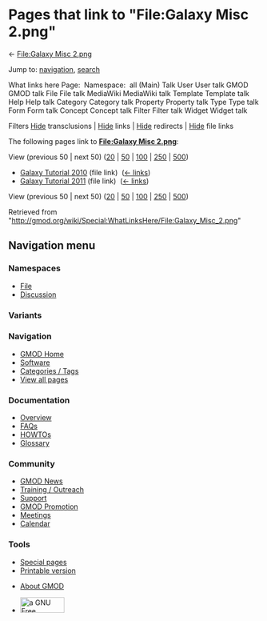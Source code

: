 <div id="mw-page-base" class="noprint">

</div>

<div id="mw-head-base" class="noprint">

</div>

<div id="content" class="mw-body" role="main">

<span id="top"></span>

<div id="mw-js-message" style="display:none;">

</div>



# <span dir="auto">Pages that link to "File:Galaxy Misc 2.png"</span>

<div id="bodyContent">

<div id="contentSub">

← [File:Galaxy Misc
2.png](/wiki/File:Galaxy_Misc_2.png "File:Galaxy Misc 2.png")

</div>

<div id="jump-to-nav" class="mw-jump">

Jump to: [navigation](#mw-navigation), [search](#p-search)

</div>

<div id="mw-content-text">

What links here Page:  Namespace:  all (Main) Talk User User talk GMOD
GMOD talk File File talk MediaWiki MediaWiki talk Template Template talk
Help Help talk Category Category talk Property Property talk Type Type
talk Form Form talk Concept Concept talk Filter Filter talk Widget
Widget talk

Filters
[Hide](/mediawiki/index.php?title=Special:WhatLinksHere/File:Galaxy_Misc_2.png&hidetrans=1 "Special:WhatLinksHere/File:Galaxy Misc 2.png")
transclusions \|
[Hide](/mediawiki/index.php?title=Special:WhatLinksHere/File:Galaxy_Misc_2.png&hidelinks=1 "Special:WhatLinksHere/File:Galaxy Misc 2.png")
links \|
[Hide](/mediawiki/index.php?title=Special:WhatLinksHere/File:Galaxy_Misc_2.png&hideredirs=1 "Special:WhatLinksHere/File:Galaxy Misc 2.png")
redirects \|
[Hide](/mediawiki/index.php?title=Special:WhatLinksHere/File:Galaxy_Misc_2.png&hideimages=1 "Special:WhatLinksHere/File:Galaxy Misc 2.png")
file links

The following pages link to **[File:Galaxy Misc
2.png](/wiki/File:Galaxy_Misc_2.png "File:Galaxy Misc 2.png")**:

View (previous 50 \| next 50)
([20](/mediawiki/index.php?title=Special:WhatLinksHere/File:Galaxy_Misc_2.png&limit=20 "Special:WhatLinksHere/File:Galaxy Misc 2.png")
\|
[50](/mediawiki/index.php?title=Special:WhatLinksHere/File:Galaxy_Misc_2.png&limit=50 "Special:WhatLinksHere/File:Galaxy Misc 2.png")
\|
[100](/mediawiki/index.php?title=Special:WhatLinksHere/File:Galaxy_Misc_2.png&limit=100 "Special:WhatLinksHere/File:Galaxy Misc 2.png")
\|
[250](/mediawiki/index.php?title=Special:WhatLinksHere/File:Galaxy_Misc_2.png&limit=250 "Special:WhatLinksHere/File:Galaxy Misc 2.png")
\|
[500](/mediawiki/index.php?title=Special:WhatLinksHere/File:Galaxy_Misc_2.png&limit=500 "Special:WhatLinksHere/File:Galaxy Misc 2.png"))

- [Galaxy Tutorial
  2010](/wiki/Galaxy_Tutorial_2010 "Galaxy Tutorial 2010") (file link) ‎
  <span class="mw-whatlinkshere-tools">([←
  links](/mediawiki/index.php?title=Special:WhatLinksHere&target=Galaxy+Tutorial+2010 "Special:WhatLinksHere"))</span>
- [Galaxy Tutorial
  2011](/wiki/Galaxy_Tutorial_2011 "Galaxy Tutorial 2011") (file link) ‎
  <span class="mw-whatlinkshere-tools">([←
  links](/mediawiki/index.php?title=Special:WhatLinksHere&target=Galaxy+Tutorial+2011 "Special:WhatLinksHere"))</span>

View (previous 50 \| next 50)
([20](/mediawiki/index.php?title=Special:WhatLinksHere/File:Galaxy_Misc_2.png&limit=20 "Special:WhatLinksHere/File:Galaxy Misc 2.png")
\|
[50](/mediawiki/index.php?title=Special:WhatLinksHere/File:Galaxy_Misc_2.png&limit=50 "Special:WhatLinksHere/File:Galaxy Misc 2.png")
\|
[100](/mediawiki/index.php?title=Special:WhatLinksHere/File:Galaxy_Misc_2.png&limit=100 "Special:WhatLinksHere/File:Galaxy Misc 2.png")
\|
[250](/mediawiki/index.php?title=Special:WhatLinksHere/File:Galaxy_Misc_2.png&limit=250 "Special:WhatLinksHere/File:Galaxy Misc 2.png")
\|
[500](/mediawiki/index.php?title=Special:WhatLinksHere/File:Galaxy_Misc_2.png&limit=500 "Special:WhatLinksHere/File:Galaxy Misc 2.png"))

</div>

<div class="printfooter">

Retrieved from
"<http://gmod.org/wiki/Special:WhatLinksHere/File:Galaxy_Misc_2.png>"

</div>

<div id="catlinks" class="catlinks catlinks-allhidden">

</div>

<div class="visualClear">

</div>

</div>

</div>

<div id="mw-navigation">

## Navigation menu

<div id="mw-head">



<div id="left-navigation">

<div id="p-namespaces" class="vectorTabs" role="navigation"
aria-labelledby="p-namespaces-label">

### Namespaces

- <span id="ca-nstab-image"><a href="/wiki/File:Galaxy_Misc_2.png" accesskey="c"
  title="View the file page [c]">File</a></span>
- <span id="ca-talk"><a
  href="/mediawiki/index.php?title=File_talk:Galaxy_Misc_2.png&amp;action=edit&amp;redlink=1"
  accesskey="t"
  title="Discussion about the content page [t]">Discussion</a></span>

</div>

<div id="p-variants" class="vectorMenu emptyPortlet" role="navigation"
aria-labelledby="p-variants-label">

### 

### Variants[](#)

<div class="menu">

</div>

</div>

</div>

<div id="right-navigation">





</div>



</div>

</div>

</div>

<div id="mw-panel">

<div id="p-logo" role="banner">

<a href="/wiki/Main_Page"
style="background-image: url(http://gmod.org/images/GMOD-cogs.png);"
title="Visit the main page"></a>

</div>

<div id="p-Navigation" class="portal" role="navigation"
aria-labelledby="p-Navigation-label">

### Navigation

<div class="body">

- <span id="n-GMOD-Home">[GMOD Home](/wiki/Main_Page)</span>
- <span id="n-Software">[Software](/wiki/GMOD_Components)</span>
- <span id="n-Categories-.2F-Tags">[Categories /
  Tags](/wiki/Categories)</span>
- <span id="n-View-all-pages">[View all
  pages](/wiki/Special:AllPages)</span>

</div>

</div>

<div id="p-Documentation" class="portal" role="navigation"
aria-labelledby="p-Documentation-label">

### Documentation

<div class="body">

- <span id="n-Overview">[Overview](/wiki/Overview)</span>
- <span id="n-FAQs">[FAQs](/wiki/Category:FAQ)</span>
- <span id="n-HOWTOs">[HOWTOs](/wiki/Category:HOWTO)</span>
- <span id="n-Glossary">[Glossary](/wiki/Glossary)</span>

</div>

</div>

<div id="p-Community" class="portal" role="navigation"
aria-labelledby="p-Community-label">

### Community

<div class="body">

- <span id="n-GMOD-News">[GMOD News](/wiki/GMOD_News)</span>
- <span id="n-Training-.2F-Outreach">[Training /
  Outreach](/wiki/Training_and_Outreach)</span>
- <span id="n-Support">[Support](/wiki/Support)</span>
- <span id="n-GMOD-Promotion">[GMOD
  Promotion](/wiki/GMOD_Promotion)</span>
- <span id="n-Meetings">[Meetings](/wiki/Meetings)</span>
- <span id="n-Calendar">[Calendar](/wiki/Calendar)</span>

</div>

</div>

<div id="p-tb" class="portal" role="navigation"
aria-labelledby="p-tb-label">

### Tools

<div class="body">

- <span id="t-specialpages"><a href="/wiki/Special:SpecialPages" accesskey="q"
  title="A list of all special pages [q]">Special pages</a></span>
- <span id="t-print"><a
  href="/mediawiki/index.php?title=Special:WhatLinksHere/File:Galaxy_Misc_2.png&amp;printable=yes"
  rel="alternate" accesskey="p"
  title="Printable version of this page [p]">Printable version</a></span>

</div>

</div>

</div>

</div>

<div id="footer" role="contentinfo">

- <span id="footer-places-about">[About
  GMOD](/wiki/GMOD:About "GMOD:About")</span>

<!-- -->

- <span id="footer-copyrightico">[<img src="http://www.gnu.org/graphics/gfdl-logo-small.png" width="88"
  height="31" alt="a GNU Free Documentation License" />](http://www.gnu.org/licenses/fdl-1.3.html)</span>




</div>
